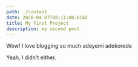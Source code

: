 ```yaml
---
path: ./content
date: 2020-04-07T08:11:08.614Z
title: My First Project
description: my second post
---
```

Wow! I love blogging so much adeyemi adekorede

Yeah, I didn't either.
